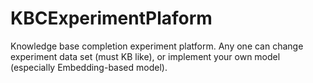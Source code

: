 # KBCExperimentPlaform
Knowledge base completion experiment platform. Any one can change experiment data set (must KB like), or implement your own model (especially Embedding-based model).
